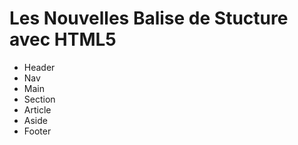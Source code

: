 # Les Nouvelles Balise de Stucture avec HTML5

- Header
- Nav
- Main
- Section
- Article
- Aside
- Footer
